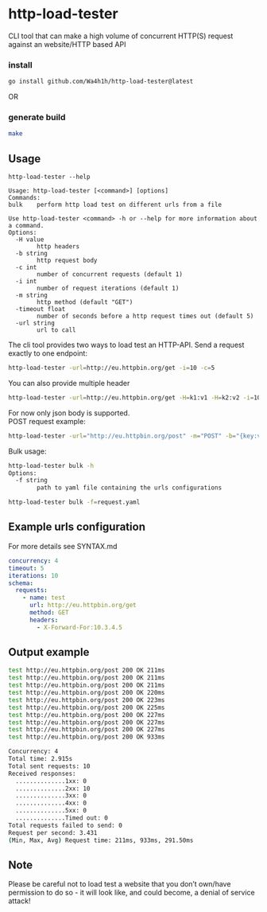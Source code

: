 # http-load-tester
CLI tool that can make a high volume of concurrent HTTP(S) request against an website/HTTP based API

### install
```bash
go install github.com/Wa4h1h/http-load-tester@latest
```

OR

### generate build
```bash
make
```


## Usage
```
http-load-tester --help

Usage: http-load-tester [<command>] [options]
Commands:
bulk    perform http load test on different urls from a file

Use http-load-tester <command> -h or --help for more information about a command.
Options:
  -H value
        http headers
  -b string
        http request body
  -c int
        number of concurrent requests (default 1)
  -i int
        number of request iterations (default 1)
  -m string
        http method (default "GET")
  -timeout float
        number of seconds before a http request times out (default 5)
  -url string
        url to call

```
The cli tool provides two ways to load test an HTTP-API. 
Send a request exactly to one endpoint:
```bash
http-load-tester -url=http://eu.httpbin.org/get -i=10 -c=5
```

You can also provide multiple header
```bash
http-load-tester -url=http://eu.httpbin.org/get -H=k1:v1 -H=k2:v2 -i=10 -c=10
```
For now only json body is supported.\
POST request example:
```bash
http-load-tester -url="http://eu.httpbin.org/post" -m="POST" -b="{key:value}" -H=k1:v1 -H=k2:v2 -i=10 -c=10
```

Bulk usage:
```bash
http-load-tester bulk -h
Options:
  -f string
        path to yaml file containing the urls configurations
```
```bash
http-load-tester bulk -f=request.yaml
```

## Example urls configuration
For more details see SYNTAX.md
```yaml
concurrency: 4
timeout: 5
iterations: 10
schema:
  requests:
    - name: test
      url: http://eu.httpbin.org/get
      method: GET
      headers:
        - X-Forward-For:10.3.4.5
```
## Output example
```bash
test http://eu.httpbin.org/post 200 OK 211ms
test http://eu.httpbin.org/post 200 OK 211ms
test http://eu.httpbin.org/post 200 OK 211ms
test http://eu.httpbin.org/post 200 OK 220ms
test http://eu.httpbin.org/post 200 OK 223ms
test http://eu.httpbin.org/post 200 OK 225ms
test http://eu.httpbin.org/post 200 OK 227ms
test http://eu.httpbin.org/post 200 OK 227ms
test http://eu.httpbin.org/post 200 OK 227ms
test http://eu.httpbin.org/post 200 OK 933ms

Concurrency: 4
Total time: 2.915s
Total sent requests: 10
Received responses:
  ..............1xx: 0
  ..............2xx: 10
  ..............3xx: 0
  ..............4xx: 0
  ..............5xx: 0
  ..............Timed out: 0
Total requests failed to send: 0
Request per second: 3.431
(Min, Max, Avg) Request time: 211ms, 933ms, 291.50ms
```

## Note
Please be careful not to load test a website that you don’t own/have permission to do so - it will look like, and could become, a denial of service attack!